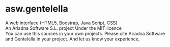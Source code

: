 # asw.gentelella
A web interface (HTML5, Boostrap, Java Script, CSS)  
An Ariadna Software S.L. project
Under the MIT licence  
You can use this sources in your own projects. Please cite Ariadna Software and Gentelella in your project. And let us know your experience,
 

